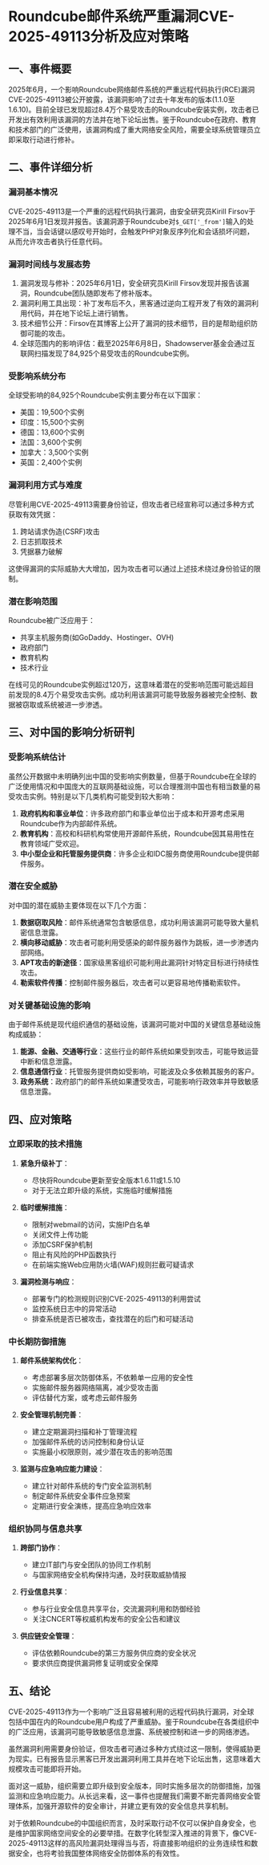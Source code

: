  # Roundcube邮件系统严重漏洞CVE-2025-49113分析及应对策略

## 一、事件概要

2025年6月，一个影响Roundcube网络邮件系统的严重远程代码执行(RCE)漏洞CVE-2025-49113被公开披露，该漏洞影响了过去十年发布的版本(1.1.0至1.6.10)。目前全球已发现超过8.4万个易受攻击的Roundcube安装实例，攻击者已开发出有效利用该漏洞的方法并在地下论坛出售。鉴于Roundcube在政府、教育和技术部门的广泛使用，该漏洞构成了重大网络安全风险，需要全球系统管理员立即采取行动进行修补。

## 二、事件详细分析

### 漏洞基本情况

CVE-2025-49113是一个严重的远程代码执行漏洞，由安全研究员Kirill Firsov于2025年6月1日发现并报告。该漏洞源于Roundcube对`$_GET['_from']`输入的处理不当，当会话键以感叹号开始时，会触发PHP对象反序列化和会话损坏问题，从而允许攻击者执行任意代码。

### 漏洞时间线与发展态势

1. 漏洞发现与修补：2025年6月1日，安全研究员Kirill Firsov发现并报告该漏洞，Roundcube团队随即发布了修补版本。
2. 漏洞利用工具出现：补丁发布后不久，黑客通过逆向工程开发了有效的漏洞利用代码，并在地下论坛上进行销售。
3. 技术细节公开：Firsov在其博客上公开了漏洞的技术细节，目的是帮助组织防御可能的攻击。
4. 全球范围内的影响评估：截至2025年6月8日，Shadowserver基金会通过互联网扫描发现了84,925个易受攻击的Roundcube实例。

### 受影响系统分布

全球受影响的84,925个Roundcube实例主要分布在以下国家：
- 美国：19,500个实例
- 印度：15,500个实例
- 德国：13,600个实例
- 法国：3,600个实例
- 加拿大：3,500个实例
- 英国：2,400个实例

### 漏洞利用方式与难度

尽管利用CVE-2025-49113需要身份验证，但攻击者已经宣称可以通过多种方式获取有效凭据：
1. 跨站请求伪造(CSRF)攻击
2. 日志抓取技术
3. 凭据暴力破解

这使得漏洞的实际威胁大大增加，因为攻击者可以通过上述技术绕过身份验证的限制。

### 潜在影响范围

Roundcube被广泛应用于：
- 共享主机服务商(如GoDaddy、Hostinger、OVH)
- 政府部门
- 教育机构
- 技术行业

在线可见的Roundcube实例超过120万，这意味着潜在的受影响范围可能远超目前发现的8.4万个易受攻击实例。成功利用该漏洞可能导致服务器被完全控制、数据被窃取或系统被进一步渗透。

## 三、对中国的影响分析研判

### 受影响系统估计

虽然公开数据中未明确列出中国的受影响实例数量，但基于Roundcube在全球的广泛使用情况和中国庞大的互联网基础设施，可以合理推测中国也有相当数量的易受攻击实例。特别是以下几类机构可能受到较大影响：

1. **政府机构和事业单位**：许多政府部门和事业单位出于成本和开源考虑采用Roundcube作为内部邮件系统。
2. **教育机构**：高校和科研机构常使用开源邮件系统，Roundcube因其易用性在教育领域广受欢迎。
3. **中小型企业和托管服务提供商**：许多企业和IDC服务商使用Roundcube提供邮件服务。

### 潜在安全威胁

对中国的潜在威胁主要体现在以下几个方面：

1. **数据窃取风险**：邮件系统通常包含敏感信息，成功利用该漏洞可能导致大量机密信息泄露。
2. **横向移动威胁**：攻击者可能利用受感染的邮件服务器作为跳板，进一步渗透内部网络。
3. **APT攻击的新途径**：国家级黑客组织可能利用此漏洞针对特定目标进行持续性攻击。
4. **勒索软件传播**：控制邮件服务器后，攻击者可以更容易地传播勒索软件。

### 对关键基础设施的影响

由于邮件系统是现代组织通信的基础设施，该漏洞可能对中国的关键信息基础设施构成威胁：

1. **能源、金融、交通等行业**：这些行业的邮件系统如果受到攻击，可能导致运营中断和信息泄露。
2. **信息通信行业**：托管服务提供商如受影响，可能波及众多依赖其服务的客户。
3. **政务系统**：政府部门的邮件系统如果遭受攻击，可能影响行政效率并导致敏感信息泄露。

## 四、应对策略

### 立即采取的技术措施

1. **紧急升级补丁**：
   - 尽快将Roundcube更新至安全版本1.6.11或1.5.10
   - 对于无法立即升级的系统，实施临时缓解措施

2. **临时缓解措施**：
   - 限制对webmail的访问，实施IP白名单
   - 关闭文件上传功能
   - 添加CSRF保护机制
   - 阻止有风险的PHP函数执行
   - 在前端实施Web应用防火墙(WAF)规则拦截可疑请求

3. **漏洞检测与响应**：
   - 部署专门的检测规则识别CVE-2025-49113的利用尝试
   - 监控系统日志中的异常活动
   - 排查系统是否已被攻击，查找潜在的后门和可疑活动

### 中长期防御措施

1. **邮件系统架构优化**：
   - 考虑部署多层次防御体系，不依赖单一应用的安全性
   - 实施邮件服务器网络隔离，减少受攻击面
   - 评估替代方案，或考虑云邮件服务

2. **安全管理机制完善**：
   - 建立定期漏洞扫描和补丁管理流程
   - 加强邮件系统的访问控制和身份认证
   - 实施最小权限原则，减少潜在攻击的影响范围

3. **监测与应急响应能力建设**：
   - 建立针对邮件系统的专门安全监测机制
   - 制定邮件系统安全事件应急预案
   - 定期进行安全演练，提高应急响应效率

### 组织协同与信息共享

1. **跨部门协作**：
   - 建立IT部门与安全团队的协同工作机制
   - 与国家网络安全机构保持沟通，及时获取威胁情报

2. **行业信息共享**：
   - 参与行业安全信息共享平台，交流漏洞利用和防御经验
   - 关注CNCERT等权威机构发布的安全公告和建议

3. **供应链安全管理**：
   - 评估依赖Roundcube的第三方服务供应商的安全状况
   - 要求供应商提供漏洞修复证明或安全保障

## 五、结论

CVE-2025-49113作为一个影响广泛且容易被利用的远程代码执行漏洞，对全球包括中国在内的Roundcube用户构成了严重威胁。鉴于Roundcube在各类组织中的广泛应用，该漏洞可能导致敏感信息泄露、系统被控制和进一步的网络渗透。

虽然漏洞利用需要身份验证，但攻击者可通过多种方式绕过这一限制，使得威胁更为现实。已有报告显示黑客已开发出漏洞利用工具并在地下论坛出售，这意味着大规模攻击可能即将开始。

面对这一威胁，组织需要立即升级到安全版本，同时实施多层次的防御措施，加强监测和应急响应能力。从长远来看，这一事件也提醒我们需要不断完善网络安全管理体系，加强开源软件的安全审计，并建立更有效的安全信息共享机制。

对于依赖Roundcube的中国组织而言，及时采取行动不仅可以保护自身安全，也是维护国家网络空间安全的必要举措。在数字化转型深入推进的背景下，像CVE-2025-49113这样的高风险漏洞处理得当与否，将直接影响组织的业务连续性和数据安全，也将考验我国整体网络安全防御体系的有效性。